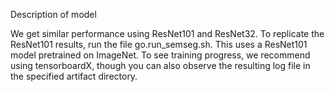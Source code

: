 Description of model

We get similar performance using ResNet101 and ResNet32. To replicate the ResNet101 results, run the file go.run_semseg.sh. This uses a ResNet101 model pretrained on ImageNet. To see training progress, we recommend using tensorboardX, though you can also observe the resulting log file in the specified artifact directory.

